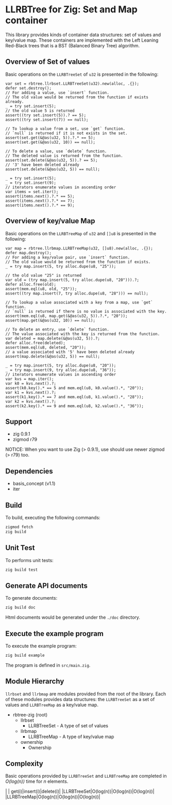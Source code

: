 # LLRBTree for Zig: Set and Map container

This library provides kinds of container data structures: set of values and key/value map.
These containers are implemented with the Left Leaning Red-Black trees that is a BST (Balanced Binary Tree) algorithm.


## Overview of Set of values

Basic operations on the `LLRBTreeSet` of `u32` is presented in the following:

```zig
var set = rbtree.llrbset.LLRBTreeSet(u32).new(alloc, .{});
defer set.destroy();
// For adding a value, use `insert` function.
// The old value would be returned from the function if exists already.
_ = try set.insert(5);
// the old value 5 is returned
assert((try set.insert(5)).? == 5);
assert((try set.insert(7)) == null);

// To lookup a value from a set, use `get` function.
// `null` is returned if it is not exists in the set.
assert(set.get(&@as(u32, 5)).?.* == 5);
assert(set.get(&@as(u32, 10)) == null);

// To delete a value, use `delete` function.
// The deleted value is returned from the function.
assert(set.delete(&@as(u32, 5)).? == 5);
// '3' have been deleted already
assert(set.delete(&@as(u32, 5)) == null);

_ = try set.insert(5);
_ = try set.insert(9);
// iterators enumerate values in ascending order
var items = set.iter();
assert(items.next().?.* == 5);
assert(items.next().?.* == 7);
assert(items.next().?.* == 9);
```


## Overview of key/value Map

Basic operations on the `LLRBTreeMap` of `u32` and `[]u8` is presented in the following:

```zig
var map = rbtree.llrbmap.LLRBTreeMap(u32, []u8).new(alloc, .{});
defer map.destroy();
// For adding a key/value pair, use `insert` function.
// The old value would be returned from the function if exists.
_ = try map.insert(5, try alloc.dupe(u8, "25"));

// the old value "25" is returned
var old = (try map.insert(5, try alloc.dupe(u8, "20"))).?;
defer alloc.free(old);
assert(mem.eql(u8, old, "25"));
assert((try map.insert(7, try alloc.dupe(u8, "28"))) == null);

// To lookup a value associated with a key from a map, use `get` function.
// `null` is returned if there is no value is associated with the key.
assert(mem.eql(u8, map.get(&@as(u32, 5)).?.*, "20"));
assert(map.get(&@as(u32, 10)) == null);

// To delete an entry, use `delete` function.
// The value associated with the key is returned from the function.
var deleted = map.delete(&@as(u32, 5)).?;
defer alloc.free(deleted);
assert(mem.eql(u8, deleted, "20"));
// a value associated with '5' have been deleted already
assert(map.delete(&@as(u32, 5)) == null);

_ = try map.insert(5, try alloc.dupe(u8, "20"));
_ = try map.insert(9, try alloc.dupe(u8, "36"));
// iterators enumerate values in ascending order
var kvs = map.iter();
var k0 = kvs.next().?;
assert(k0.key().* == 5 and mem.eql(u8, k0.value().*, "20"));
var k1 = kvs.next().?;
assert(k1.key().* == 7 and mem.eql(u8, k1.value().*, "28"));
var k2 = kvs.next().?;
assert(k2.key().* == 9 and mem.eql(u8, k2.value().*, "36"));
```


## Support

- zig 0.9.1
- zigmod r79

NOTICE: When you want to use Zig (> 0.9.1), use should use newer zigmod (> r79) too.


## Dependencies

- basis_concept (v1.1)
- iter


## Build

To build, executing the following commands:

```sh
zigmod fetch
zig build
```


## Unit Test

To performs unit tests:

```sh
zig build test
```


## Generate API documents

To generate documents:

```sh
zig build doc
```

Html documents would be generated under the `./doc` directory.


## Execute the example program

To execute the example program:

```sh
zig build example
```

The program is defined in `src/main.zig`.


## Module Hierarchy

`llrbset` and `llrbmap` are modules provided from the root of the library.
Each of these modules provides data structures: the `LLRBTreeSet` as a set of values and `LLRBTreeMap` as a key/value map.

- rbtree-zig (root)
  - llrbset
    - LLRBTreeSet  - A type of set of values
  - llrbmap
    - LLRBTreeMap  - A type of key/value map
  - ownership
    - Ownership


## Complexity

Basic operations provided by `LLRBTreeSet` and `LLRBTreeMap` are completed in _O(log(n))_ time for _n_ elements.

  |           |   get(i)|insert(i)|delete(i)|
  |LLRBTreeSet|O(log(n))|O(log(n))|O(log(n))|
  |LLRBTreeMap|O(log(n))|O(log(n))|O(log(n))|



